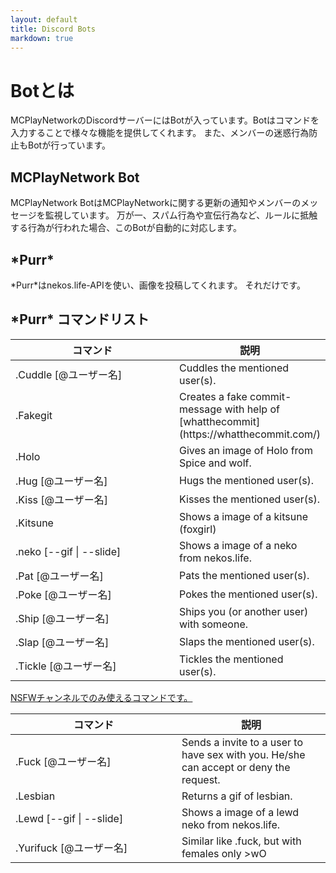 ```yaml
---
layout: default
title: Discord Bots
markdown: true
---
```


# Botとは

MCPlayNetworkのDiscordサーバーにはBotが入っています。Botはコマンドを入力することで様々な機能を提供してくれます。
また、メンバーの迷惑行為防止もBotが行っています。

## MCPlayNetwork Bot

MCPlayNetwork BotはMCPlayNetworkに関する更新の通知やメンバーのメッセージを監視しています。
万が一、スパム行為や宣伝行為など、ルールに抵触する行為が行われた場合、このBotが自動的に対応します。

## \*Purr\*

\*Purr\*はnekos.life-APIを使い、画像を投稿してくれます。
それだけです。

## \*Purr\* コマンドリスト

<div class="table-responsive">
  <table class="table table-bordered table-striped">
    <thead>
      <tr>
        <th style="width: 250px;">コマンド</th>
        <th>説明</th>
      </tr>
    </thead>
    <tbody>
      <tr>
        <td>.Cuddle [@ユーザー名]</td>
        <td>Cuddles the mentioned user(s).</td>
      </tr>
      <tr>
        <td>.Fakegit</td>
        <td>Creates a fake commit-message with help of [whatthecommit](https://whatthecommit.com/)</td>
      </tr>
      <tr>
        <td>.Holo</td>
        <td>Gives an image of Holo from Spice and wolf.</td>
      </tr>
      <tr>
        <td>.Hug [@ユーザー名]</td>
        <td>Hugs the mentioned user(s).</td>
      </tr>
      <tr>
        <td>.Kiss [@ユーザー名]</td>
        <td>Kisses the mentioned user(s).</td>
      </tr>
      <tr>
        <td>.Kitsune</td>
        <td>Shows a image of a kitsune (foxgirl)</td>
      </tr>
      <tr>
        <td>.neko [--gif | --slide]</td>
        <td>Shows a image of a neko from nekos.life.</td>
      </tr>
      <tr>
        <td>.Pat [@ユーザー名]</td>
        <td>Pats the mentioned user(s).</td>
      </tr>
      <tr>
        <td>.Poke [@ユーザー名]</td>
        <td>Pokes the mentioned user(s).</td>
      </tr>
      <tr>
        <td>.Ship [@ユーザー名]</td>
        <td>Ships you (or another user) with someone.</td>
      </tr>
      <tr>
        <td>.Slap [@ユーザー名]</td>
        <td>Slaps the mentioned user(s).</td>
      </tr>
      <tr>
        <td>.Tickle [@ユーザー名]</td>
        <td>Tickles the mentioned user(s).</td>
      </tr>
    </tbody>
  </table>
</div>
<div>
  <a class="btn btn-primary" data-toggle="collapse" href="#nsfwcommands" aria-expanded="false"
    aria-controls="nsfwcommands">
    NSFWチャンネルでのみ使えるコマンドです。
  </a>
</div>

<div class="collapse" id="nsfwcommands">
  <div class="mt-3">
    <div class="table-responsive">
      <table class="table table-bordered table-striped">
        <thead>
          <tr>
            <th style="width: 250px;">コマンド</th>
            <th>説明</th>
          </tr>
        </thead>
        <tbody>
          <tr>
            <td>.Fuck [@ユーザー名]</td>
            <td>Sends a invite to a user to have sex with you. He/she can accept or deny the request.</td>
          </tr>
          <tr>
            <td>.Lesbian</td>
            <td>Returns a gif of lesbian.</td>
          </tr>
          <tr>
            <td>.Lewd [--gif | --slide]</td>
            <td>Shows a image of a lewd neko from nekos.life.</td>
          </tr>
          <tr>
            <td>.Yurifuck [@ユーザー名]</td>
            <td>Similar like .fuck, but with females only >wO</td>
          </tr>
        </tbody>
      </table>
    </div>
  </div>
</div>